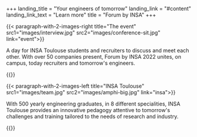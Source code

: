 +++
landing_title = "Your engineers of tomorrow"
landing_link = "#content"
landing_link_text = "Learn more"
title = "Forum by INSA"
+++

{{< paragraph-with-2-images-right 
    title="The event"
    src1="images/interview.jpg"
    src2="images/conference-sit.jpg"
    link="event">}}

A day for INSA Toulouse students and recruiters to discuss and meet each other.
With over 50 companies present, Forum by INSA 2022 unites, on campus, today
recruiters and tomorrow's engineers.

{{</paragraph-with-2-images-right >}}

{{< paragraph-with-2-images-left 
    title="INSA Toulouse"
    src1="images/team.jpg"
    src2="images/amphi-big.jpg"
    link="insa">}}

With 500 yearly engineering graduates, in 8 different specialities, INSA
Toulouse provides an innovative pedagogy attentive to tomorrow's challenges and
training tailored to the needs of research and industry.

{{</paragraph-with-2-images-left >}}

